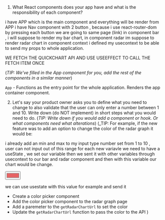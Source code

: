 1. What React components does your app have and what is the responsibility of each component?

 i have APP which is the main component and everything will be render from APP
 i have Nav component with 2 button , because i use react-router-dom by pressing each button we are going to same page (link)
 in component bar , i will suppose to render my bar chart, in component radar im suppose to render radar chart
 in component context i defined my usecontext to be able to send my props to whole application.

 WE FETCH THE QUICKCHART API AND USE USEEFFECT TO CALL THE FETCH ITEM ONCE 

(_TIP: We've filled in the App component for you, add the rest of the components in a similar manner_)

`App` - Functions as the entry point for the whole application. Renders the app container component.


2. Let's say your product owner asks you to define what you need to change to also validate that the user can only enter a number between 1 and 10. Write down (do NOT implement) in short steps what you would need to do.
(_TIP: Write down if you would add a component or hook. Or what components need what alterations_)
(_TIP: For example, if the new feature was to add an option to change the color of the radar graph it would be:

i already add an min and max to my input type number set from 1 to 10 , user can not input out of this range 
for each new variavle we need to have a useState , we set our variable then  we sent it   with other variables through usecontext to our bar and radar component and then 
with this variable our chart would be change.

<input type="color" id="head" name="head"
           value="#e66465">

we can use usestate with this value for example and send it


- Create a color picker component
- Add the color picker component to the radar graph page
- Add a paremeter to the `getRadarChartUrl` to set the color
- Update the `getRadarChartUrl` function to pass the color to the API
)


